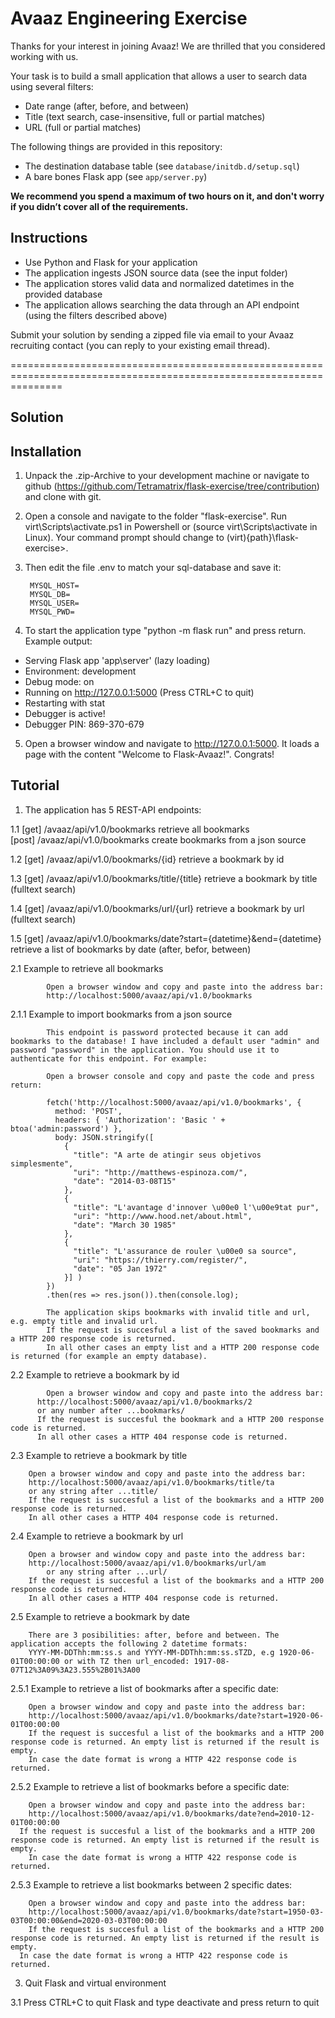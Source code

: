 # Avaaz Engineering Exercise

Thanks for your interest in joining Avaaz! We are thrilled that you considered working with us.

Your task is to build a small application that allows a user to search data using several filters:
- Date range (after, before, and between)
- Title (text search, case-insensitive, full or partial matches)
- URL (full or partial matches)

The following things are provided in this repository:
- The destination database table (see `database/initdb.d/setup.sql`)
- A bare bones Flask app (see `app/server.py`)

**We recommend you spend a maximum of two hours on it, and don't worry if you didn’t cover all of the requirements.**

## Instructions

- Use Python and Flask for your application
- The application ingests JSON source data (see the input folder)
- The application stores valid data and normalized datetimes in the provided database
- The application allows searching the data through an API endpoint (using the filters described above)

Submit your solution by sending a zipped file via email to your Avaaz recruiting contact (you can reply to your existing email thread).


=====================================================================================================================

## Solution

## Installation

1. Unpack the .zip-Archive to your development machine or navigate to github (https://github.com/Tetramatrix/flask-exercise/tree/contribution) and clone with git. 

2. Open a console and navigate to the folder "flask-exercise".
   Run virt\Scripts\activate.ps1 in Powershell or (source virt\Scripts\activate in Linux).
   Your command prompt should change to (virt){path}\flask-exercise>. 
  
3. Then edit the file .env to match your sql-database and save it:
 		
 		MYSQL_HOST=
		MYSQL_DB=
		MYSQL_USER=
		MYSQL_PWD=

4. To start the application type "python -m flask run" and press return. Example output:

 * Serving Flask app 'app\\server' (lazy loading)
 * Environment: development
 * Debug mode: on
 * Running on http://127.0.0.1:5000 (Press CTRL+C to quit)
 * Restarting with stat
 * Debugger is active!
 * Debugger PIN: 869-370-679

5. Open a browser window and navigate to http://127.0.0.1:5000. It loads a page with the content "Welcome to Flask-Avaaz!". Congrats!

## Tutorial 

1. The application has 5 REST-API endpoints:
	
1.1 [get]   /avaaz/api/v1.0/bookmarks   							retrieve all bookmarks      
    [post]  /avaaz/api/v1.0/bookmarks  								create bookmarks from a json source
 
1.2 [get]   /avaaz/api/v1.0/bookmarks/{id}  					retrieve a bookmark by id
 
1.3 [get]   /avaaz/api/v1.0/bookmarks/title/{title} 	retrieve a bookmark by title (fulltext search)
 
1.4 [get]   /avaaz/api/v1.0/bookmarks/url/{url}  			retrieve a bookmark by url (fulltext search)	 	   

1.5 [get]   /avaaz/api/v1.0/bookmarks/date?start={datetime}&end={datetime} 	retrieve a list of bookmarks by date (after, befor, 		 																																					between)
   	
   	  
2.1 Example to retrieve all bookmarks

			Open a browser window and copy and paste into the address bar:
			http://localhost:5000/avaaz/api/v1.0/bookmarks

2.1.1 Example to import bookmarks from a json source

			This endpoint is password protected because it can add bookmarks to the database! I have included a default user "admin" and password "password" in the application. You should use it to authenticate for this endpoint. For example: 
			
			Open a browser console and copy and paste the code and press return:
			
			fetch('http://localhost:5000/avaaz/api/v1.0/bookmarks', {
			  method: 'POST',
			  headers: { 'Authorization': 'Basic ' + btoa('admin:password') },
			  body: JSON.stringify([
			    {
			      "title": "A arte de atingir seus objetivos simplesmente",
			      "uri": "http://matthews-espinoza.com/",
			      "date": "2014-03-08T15"
			    },
			    {
			      "title": "L'avantage d'innover \u00e0 l'\u00e9tat pur",
			      "uri": "http://www.hood.net/about.html",
			      "date": "March 30 1985"
			    },   
			    {
			      "title": "L'assurance de rouler \u00e0 sa source",
			      "uri": "https://thierry.com/register/",
			      "date": "05 Jan 1972"
			    }] )  
			})
			.then(res => res.json()).then(console.log);
			
			The application skips bookmarks with invalid title and url, e.g. empty title and invalid url. 
			If the request is succesful a list of the saved bookmarks and a HTTP 200 response code is returned.
			In all other cases an empty list and a HTTP 200 response code is returned (for example an empty database).
			
2.2   Example to retrieve a bookmark by id
		
			Open a browser window and copy and paste into the address bar:
		  http://localhost:5000/avaaz/api/v1.0/bookmarks/2
		  or any number after ...bookmarks/
		  If the request is succesful the bookmark and a HTTP 200 response code is returned.
		  In all other cases a HTTP 404 response code is returned.
		  		  	
2.3   Example to retrieve a bookmark by title

	   	Open a browser window and copy and paste into the address bar:
	   	http://localhost:5000/avaaz/api/v1.0/bookmarks/title/ta
	   	or any string after ...title/
	   	If the request is succesful a list of the bookmarks and a HTTP 200 response code is returned.
	   	In all other cases a HTTP 404 response code is returned.
	   	
2.4   Example to retrieve a bookmark by url

	   	Open a browser and window copy and paste into the address bar:
	   	http://localhost:5000/avaaz/api/v1.0/bookmarks/url/am	   	
			or any string after ...url/
	   	If the request is succesful a list of the bookmarks and a HTTP 200 response code is returned.
	   	In all other cases a HTTP 404 response code is returned.
	   	
2.5 Example to retrieve a bookmark by date

		There are 3 posibilities: after, before and between. The application accepts the following 2 datetime formats:
		YYYY-MM-DDThh:mm:ss.s and YYYY-MM-DDThh:mm:ss.sTZD, e.g 1920-06-01T00:00:00 or with TZ then url_encoded: 1917-08-07T12%3A09%3A23.555%2B01%3A00
	
2.5.1 Example to retrieve a list of bookmarks after a specific date:

		Open a browser window and copy and paste into the address bar:
		http://localhost:5000/avaaz/api/v1.0/bookmarks/date?start=1920-06-01T00:00:00
		If the request is succesful a list of the bookmarks and a HTTP 200 response code is returned. An empty list is returned if the result is empty. 
		In case the date format is wrong a HTTP 422 response code is returned.
		
2.5.2 Example to retrieve a list of bookmarks before a specific date:		
		
		Open a browser window and copy and paste into the address bar:
		http://localhost:5000/avaaz/api/v1.0/bookmarks/date?end=2010-12-01T00:00:00
	  If the request is succesful a list of the bookmarks and a HTTP 200 response code is returned. An empty list is returned if the result is empty. 
		In case the date format is wrong a HTTP 422 response code is returned.
		
2.5.3 Example to retrieve a list bookmarks between 2 specific dates:

		Open a browser window and copy and paste into the address bar:
		http://localhost:5000/avaaz/api/v1.0/bookmarks/date?start=1950-03-03T00:00:00&end=2020-03-03T00:00:00
 		If the request is succesful a list of the bookmarks and a HTTP 200 response code is returned. An empty list is returned if the result is empty. 
	  In case the date format is wrong a HTTP 422 response code is returned.
	  
3. Quit Flask and virtual environment

3.1 Press CTRL+C to quit Flask and type deactivate and press return to quit 